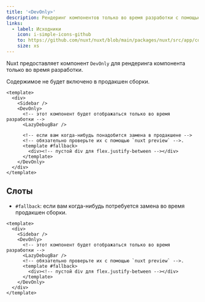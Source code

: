 ```yaml
---
title: '<DevOnly>'
description: Рендеринг компонентов только во время разработки с помощью компонента DevOnly.
links:
  - label: Исходники
    icon: i-simple-icons-github
    to: https://github.com/nuxt/nuxt/blob/main/packages/nuxt/src/app/components/dev-only.ts
    size: xs
---
```


Nuxt предоставляет компонент `DevOnly` для рендеринга компонента только во время разработки.

Содержимое не будет включено в продакшен сборки.

```vue [pages/example.vue]
<template>
  <div>
    <Sidebar />
    <DevOnly>
      <!-- этот компонент будет отображаться только во время разработки -->
      <LazyDebugBar />

      <!-- если вам когда-нибудь понадобится замена в продакшене -->
      <!-- обязательно проверьте их с помощью `nuxt preview` -->.
      <template #fallback>
        <div><!-- пустой div для flex.justify-between --></div>
      </template>
    </DevOnly>
  </div>
</template>
```

## Слоты

- `#fallback`: если вам когда-нибудь потребуется замена во время продакшен сборки.

```vue
<template>
  <div>
    <Sidebar />
    <DevOnly>
      <!-- этот компонент будет отображаться только во время разработки -->
      <LazyDebugBar />
      <!-- обязательно проверьте их с помощью `nuxt preview` -->.
      <template #fallback>
        <div><!-- пустой div для flex.justify-between --></div>
      </template>
    </DevOnly>
  </div>
</template>
```
